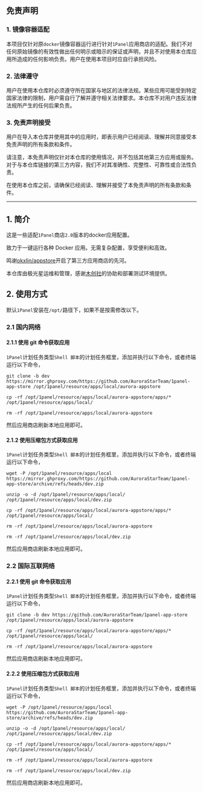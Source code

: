 ## 免责声明

### 1. 镜像容器适配
本项目仅针对原`docker`镜像容器运行进行针对`1Panel`应用商店的适配。我们不对任何原始镜像的有效性做出任何明示或暗示的保证或声明，并且不对使用本仓库应用所造成的任何影响负责。用户在使用本项目时应自行承担风险。

### 2. 法律遵守
用户在使用本仓库时必须遵守所在国家与地区的法律法规。某些应用可能受到特定国家法律的限制，用户需自行了解并遵守相关法律要求。本仓库不对用户违反法律法规所产生的任何后果负责。

### 3. 免责声明接受
用户在导入本仓库并使用其中的应用时，即表示用户已经阅读、理解并同意接受本免责声明的所有条款和条件。

请注意，本免责声明仅针对本仓库的使用情况，并不包括其他第三方应用或服务。对于与本仓库链接的第三方内容，我们不对其准确性、完整性、可靠性或合法性负责。

在使用本仓库之前，请确保已经阅读、理解并接受了本免责声明的所有条款和条件。

***
## 1. 简介

这是一些适配`1Panel`商店`2.0`版本的docker应用配置。

致力于一键运行各种 Docker 应用。无需复杂配置，享受便利和高效。

鸣谢[okxlin/appstore](https://github.com/okxlin/appstore)开启了第三方应用商店的先河。

本仓库由极光星运维和管理，感谢[木创社](https://takagi3.top)的协助和部署测试环境提供。

## 2. 使用方式

默认`1Panel`安装在`/opt/`路径下，如果不是按需修改以下。

### 2.1 国内网络

#### 2.1.1 使用 git 命令获取应用

`1Panel`计划任务类型`Shell 脚本`的计划任务框里，添加并执行以下命令，或者终端运行以下命令，
```shell
git clone -b dev https://mirror.ghproxy.com/https://github.com/AuroraStarTeam/1panel-app-store /opt/1panel/resource/apps/local/aurora-appstore

cp -rf /opt/1panel/resource/apps/local/aurora-appstore/apps/* /opt/1panel/resource/apps/local/

rm -rf /opt/1panel/resource/apps/local/aurora-appstore
```

然后应用商店刷新本地应用即可。

#### 2.1.2 使用压缩包方式获取应用

`1Panel`计划任务类型`Shell 脚本`的计划任务框里，添加并执行以下命令，或者终端运行以下命令，
```shell
wget -P /opt/1panel/resource/apps/local https://mirror.ghproxy.com/https://github.com/AuroraStarTeam/1panel-app-store/archive/refs/heads/dev.zip

unzip -o -d /opt/1panel/resource/apps/local/ /opt/1panel/resource/apps/local/dev.zip

cp -rf /opt/1panel/resource/apps/local/aurora-appstore/apps/* /opt/1panel/resource/apps/local/

rm -rf /opt/1panel/resource/apps/local/aurora-appstore

rm -rf /opt/1panel/resource/apps/local/dev.zip
```

然后应用商店刷新本地应用即可。

### 2.2 国际互联网络

#### 2.2.1 使用 git 命令获取应用

`1Panel`计划任务类型`Shell 脚本`的计划任务框里，添加并执行以下命令，或者终端运行以下命令，
```shell
git clone -b dev https://github.com/AuroraStarTeam/1panel-app-store /opt/1panel/resource/apps/local/aurora-appstore

cp -rf /opt/1panel/resource/apps/local/aurora-appstore/apps/* /opt/1panel/resource/apps/local/

rm -rf /opt/1panel/resource/apps/local/aurora-appstore
```

然后应用商店刷新本地应用即可。

#### 2.2.2 使用压缩包方式获取应用

`1Panel`计划任务类型`Shell 脚本`的计划任务框里，添加并执行以下命令，或者终端运行以下命令，
```shell
wget -P /opt/1panel/resource/apps/local https://github.com/AuroraStarTeam/1panel-app-store/archive/refs/heads/dev.zip

unzip -o -d /opt/1panel/resource/apps/local/ /opt/1panel/resource/apps/local/dev.zip

cp -rf /opt/1panel/resource/apps/local/aurora-appstore/apps/* /opt/1panel/resource/apps/local/

rm -rf /opt/1panel/resource/apps/local/aurora-appstore

rm -rf /opt/1panel/resource/apps/local/dev.zip
```

然后应用商店刷新本地应用即可。